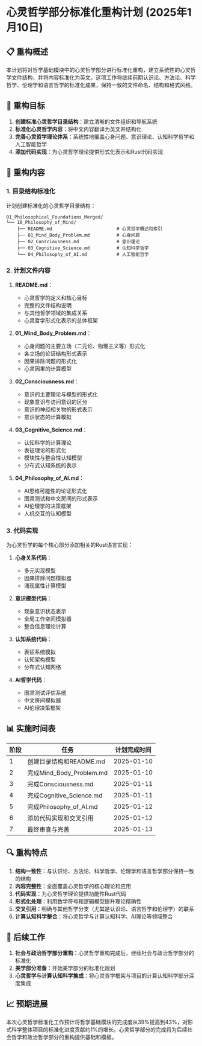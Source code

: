 # 心灵哲学部分标准化重构计划 (2025年1月10日)

## 📋 重构概述

本计划将对哲学基础模块中的心灵哲学部分进行标准化重构，建立系统性的心灵哲学文件结构，并将内容标准化为英文。这项工作将继续前期认识论、方法论、科学哲学、伦理学和语言哲学的标准化成果，保持一致的文件命名、结构和格式风格。

## 🎯 重构目标

1. **创建标准心灵哲学目录结构**：建立清晰的文件组织和导航系统
2. **标准化心灵哲学内容**：将中文内容翻译为英文并结构化
3. **完善心灵哲学理论体系**：系统性地覆盖心身问题、意识理论、认知科学哲学和人工智能哲学
4. **添加代码实现**：为心灵哲学理论提供形式化表示和Rust代码实现

## 🔄 重构内容

### 1. 目录结构标准化

计划创建标准化的心灵哲学目录结构：

```text
01_Philosophical_Foundations_Merged/
└── 10_Philosophy_of_Mind/
    ├── README.md                        # 心灵哲学概述和索引
    ├── 01_Mind_Body_Problem.md          # 心身问题
    ├── 02_Consciousness.md              # 意识理论
    ├── 03_Cognitive_Science.md          # 认知科学哲学
    └── 04_Philosophy_of_AI.md           # 人工智能哲学
```

### 2. 计划文件内容

1. **README.md**：
   - 心灵哲学的定义和核心目标
   - 完整的文件结构说明
   - 与其他哲学领域的集成关系
   - 心灵哲学形式化表示的总体框架

2. **01_Mind_Body_Problem.md**：
   - 心身问题的主要立场（二元论、物理主义等）形式化
   - 各立场的论证结构形式表示
   - 因果排除问题的形式化
   - 心灵因果的计算模型

3. **02_Consciousness.md**：
   - 意识的主要理论与模型的形式化
   - 现象意识与访问意识的区分
   - 意识的神经相关物的形式表示
   - 意识状态的计算模拟

4. **03_Cognitive_Science.md**：
   - 认知科学的计算理论
   - 表征理论的形式化
   - 模块性与整合性认知模型
   - 分布式认知系统的表示

5. **04_Philosophy_of_AI.md**：
   - AI思维可能性的论证形式化
   - 图灵测试和中文房间的形式表示
   - AI伦理学的决策框架
   - 人机交互的认知模型

### 3. 代码实现

为心灵哲学的每个核心部分添加相关的Rust语言实现：

1. **心身关系代码**：
   - 多元实现模型
   - 因果排除问题模拟器
   - 涌现属性计算模型

2. **意识模型代码**：
   - 现象意识状态表示
   - 全局工作空间模拟器
   - 整合信息理论计算

3. **认知系统代码**：
   - 表征系统模拟
   - 认知架构模型
   - 分布式认知网络

4. **AI哲学代码**：
   - 图灵测试评估系统
   - 中文房间模拟器
   - AI伦理决策框架

## 📊 实施时间表

| 阶段 | 任务 | 计划完成时间 |
|------|------|-------------|
| 1 | 创建目录结构和README.md | 2025-01-10 |
| 2 | 完成Mind_Body_Problem.md | 2025-01-10 |
| 3 | 完成Consciousness.md | 2025-01-11 |
| 4 | 完成Cognitive_Science.md | 2025-01-11 |
| 5 | 完成Philosophy_of_AI.md | 2025-01-12 |
| 6 | 添加代码实现和交叉引用 | 2025-01-12 |
| 7 | 最终审查与完善 | 2025-01-13 |

## 🔍 重构特点

1. **结构一致性**：与认识论、方法论、科学哲学、伦理学和语言哲学部分保持一致的结构
2. **内容完整性**：全面覆盖心灵哲学的核心理论和应用
3. **代码实现**：为心灵哲学理论提供功能性Rust代码
4. **形式化处理**：利用数学符号和逻辑模型提升理论精确性
5. **交叉引用**：明确与其他哲学分支（尤其是认识论、语言哲学和伦理学）的联系
6. **计算认知科学整合**：将心灵哲学与计算认知科学、AI理论等领域整合

## 📝 后续工作

1. **社会与政治哲学部分重构**：心灵哲学重构完成后，继续社会与政治哲学部分的标准化
2. **美学部分准备**：开始美学部分的标准化规划
3. **心灵哲学与计算认知科学集成**：将心灵哲学框架与项目的计算认知科学部分深度集成

## 📈 预期进展

本次心灵哲学标准化工作预计将哲学基础模块的完成度从39%提高到43%，对形式科学整体项目的标准化进度贡献约1%的增长。心灵哲学部分的完成将为后续社会哲学和政治哲学部分的重构提供基础和模板。
